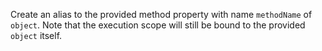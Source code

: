 Create an alias to the provided method property with name `methodName` of `object`.
Note that the execution scope will still be bound to the provided `object` itself.
